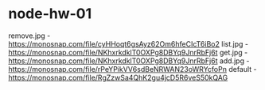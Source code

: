 # node-hw-01

remove.jpg - https://monosnap.com/file/cyHHoqt6gsAyz62Om6hfeCIcT6iBo2
list.jpg - https://monosnap.com/file/NKhxrkdklT0OXPg8DBYq9JnrRbFj6t
get.jpg - https://monosnap.com/file/NKhxrkdklT0OXPg8DBYq9JnrRbFj6t
add.jpg - https://monosnap.com/file/rPeYPikVV6sdBeNRWAN23oWRYcfoPn
default - https://monosnap.com/file/RgZzwSa4QhK2gu4jcD5R6veS50kQAG